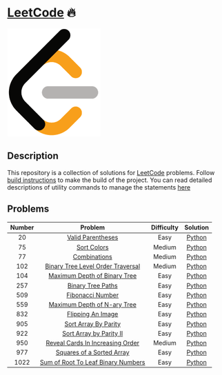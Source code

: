 # [LeetCode][leetcode] 🔥

![LeetCodeLogo](assets/images/leetcode_logo.png)


## Description

This repository is a collection of solutions for [LeetCode][leetcode] problems.
Follow [build instructions][build_instructions] to make the build of the
project. You can read detailed descriptions of utility commands to manage the
statements [here][command_description]


## Problems

| Number        | Problem                                            | Difficulty | Solution               |
|:-------------:|:--------------------------------------------------:|:----------:|:----------------------:|
| 20            | [Valid Parentheses][20_problem]                    |  Easy      | [Python][20_solution]  |
| 75            | [Sort Colors][75_problem]                          |  Medium    | [Python][75_solution]  |
| 77            | [Combinations][77_problem]                         |  Medium    | [Python][77_solution]  |
| 102           | [Binary Tree Level Order Traversal][102_problem]   |  Medium    | [Python][102_solution] |
| 104           | [Maximum Depth of Binary Tree][104_problem]        |  Easy      | [Python][104_solution] |
| 257           | [Binary Tree Paths][257_problem]                   |  Easy      | [Python][257_solution] |
| 509           | [Fibonacci Number][509_problem]                    |  Easy      | [Python][509_solution] |
| 559           | [Maximum Depth of N-ary Tree][559_problem]         |  Easy      | [Python][559_solution] |
| 832           | [Flipping An Image][832_problem]                   |  Easy      | [Python][832_solution] |
| 905           | [Sort Array By Parity][905_problem]                |  Easy      | [Python][905_solution] |
| 922           | [Sort Array by Parity II][922_problem]             |  Easy      | [Python][922_solution] |
| 950           | [Reveal Cards In Increasing Order][950_problem]    |  Medium    | [Python][950_solution] |
| 977           | [Squares of a Sorted Array][977_problem]           |  Easy      | [Python][977_solution] |
| 1022          | [Sum of Root To Leaf Binary Numbers][1022_problem] |  Easy      | [Python][1022_solution]|



[leetcode]: https://leetcode.com
[build_instructions]: docs/BUILD.md
[command_description]: docs/COMMANDS.md
[20_problem]: https://leetcode.com/problems/valid-parentheses/
[20_solution]: solutions/stacks/valid_parentheses.py
[75_problem]: https://leetcode.com/problems/sort-colors/
[75_solution]: solutions/arrays/sort_colors.py
[77_problem]: https://leetcode.com/problems/combinations/
[77_solution]: solutions/backtracking/combinations.py
[102_problem]: https://leetcode.com/problems/binary-tree-level-order-traversal/
[102_solution]: solutions/trees/binary_tree_level_order_traversal.py
[104_problem]: https://leetcode.com/problems/maximum-depth-of-binary-tree/
[104_solution]: solutions/trees/maximum_depth_of_binary_tree.py
[257_problem]: https://leetcode.com/problems/binary-tree-paths/
[257_solution]: solutions/trees/binary_tree_paths.py
[509_problem]: https://leetcode.com/problems/fibonacci-number/
[509_solution]: solutions/arrays/fibonacci_number.py
[559_problem]: https://leetcode.com/problems/maximum-depth-of-n-ary-tree/
[559_solution]: solutions/trees/maximum_depth_of_n_ary_tree.py
[832_problem]: https://leetcode.com/problems/flipping-an-image/
[832_solution]: solutions/arrays/flipping_an_image.py
[905_problem]: https://leetcode.com/problems/sort-array-by-parity/
[905_solution]: solutions/arrays/sort_array_by_parity.py
[922_problem]: https://leetcode.com/problems/sort-array-by-parity-ii/
[922_solution]: solutions/arrays/sort_array_by_parity_ii.py
[950_problem]: https://leetcode.com/problems/reveal-cards-in-increasing-order/
[950_solution]: solutions/arrays/reveal_cards_in_increasing_order.py
[977_problem]: https://leetcode.com/problems/squares-of-a-sorted-array/
[977_solution]: solutions/arrays/squares_of_a_sorted_array.py
[1022_problem]: https://leetcode.com/problems/sum-of-root-to-leaf-binary-numbers/
[1022_solution]: solutions/tree/sum_of_root_to_leaf_binary_numbers.py
